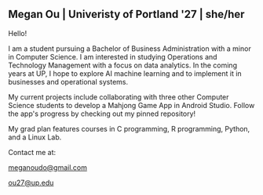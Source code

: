 ## Megan Ou | Univeristy of Portland '27 | she/her

Hello! 

I am a student pursuing a Bachelor of Business Administration with a minor in Computer Science. I am interested in studying Operations and Technology Management with a focus on data analytics. In the coming years at UP, I hope to explore AI machine learning and to implement it in businesses and operational systems. 

My current projects include collaborating with three other Computer Science students to develop a Mahjong Game App in Android Studio. Follow the app's progress by checking out my pinned repository!

My grad plan features courses in C programming, R programming, Python, and a Linux Lab. 

Contact me at:

meganoudo@gmail.com 

ou27@up.edu

<!--
**megan-ou/megan-ou** is a ✨ _special_ ✨ repository because its `README.md` (this file) appears on your GitHub profile.


-->
